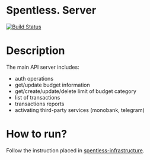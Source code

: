 # Spentless. Server

[![Build Status](https://travis-ci.com/SpentlessInc/spentless-server.svg?branch=master)](https://travis-ci.com/SpentlessInc/spentless-server)

# Description
The main API server includes:
* auth operations
* get/update budget information
* get/create/update/delete limit of budget category
* list of transactions
* transactions reports
* activating third-party services (monobank, telegram)

# How to run?
Follow the instruction placed in [spentless-infrastructure](https://github.com/SpentlessInc/spentless-infrastructure).
